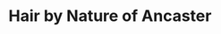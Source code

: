 ---
title: "Hair by Nature of Ancaster"
url: /ancaster/hair-by-nature-of-ancaster/
shop: hairdresser
---
